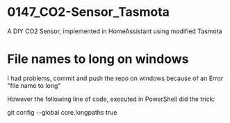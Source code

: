 # 0147_CO2-Sensor_Tasmota
A DIY CO2 Sensor, implemented in HomeAssistant using modified Tasmota


# File names to long on windows
I had problems, commit and push the repo on windows because of an Error "file name to long"

However the following line of code, executed in PowerShell did the trick:

  git config --global core.longpaths true

